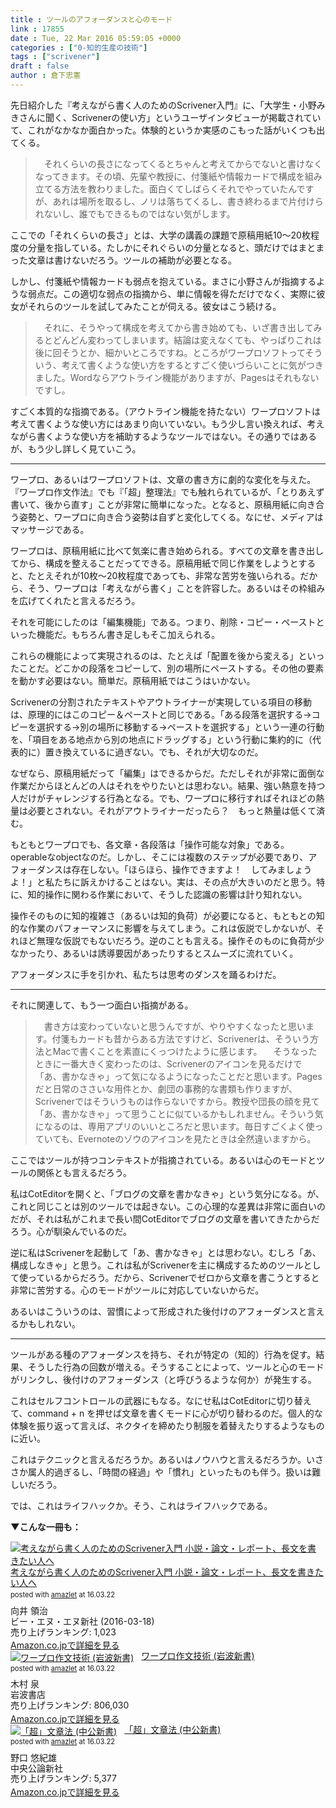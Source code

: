 ```yaml
---
title : ツールのアフォーダンスと心のモード
link : 17855
date : Tue, 22 Mar 2016 05:59:05 +0000
categories : ["0-知的生産の技術"]
tags : ["scrivener"]
draft : false
author : 倉下忠憲
---
```


先日紹介した『考えながら書く人のためのScrivener入門』に、「大学生・小野みきさんに聞く、Scrivenerの使い方」というユーザインタビューが掲載されていて、これがなかなか面白かった。体験的というか実感のこもった話がいくつも出てくる。

<blockquote>
　それくらいの長さになってくるとちゃんと考えてからでないと書けなくなってきます。その頃、先輩や教授に、付箋紙や情報カードで構成を組み立てる方法を教わりました。面白くてしばらくそれでやっていたんですが、あれは場所を取るし、ノリは落ちてくるし、書き終わるまで片付けられないし、誰でもできるものではない気がします。
</blockquote>

ここでの「それくらいの長さ」とは、大学の講義の課題で原稿用紙10〜20枚程度の分量を指している。たしかにそれぐらいの分量となると、頭だけではまとまった文章は書けないだろう。ツールの補助が必要となる。

しかし、付箋紙や情報カードも弱点を抱えている。まさに小野さんが指摘するような弱点だ。この適切な弱点の指摘から、単に情報を得ただけでなく、実際に彼女がそれらのツールを試してみたことが伺える。彼女はこう続ける。

<blockquote>
　それに、そうやって構成を考えてから書き始めても、いざ書き出してみるとどんどん変わってしまいます。結論は変えなくても、やっぱりこれは後に回そうとか、細かいところですね。ところがワープロソフトってそういう、考えて書くような使い方をするとすごく使いづらいことに気がつきました。Wordならアウトライン機能がありますが、Pagesはそれもないですし。
</blockquote>

すごく本質的な指摘である。（アウトライン機能を持たない）ワープロソフトは考えて書くような使い方にはあまり向いていない。もう少し言い換えれば、考えながら書くような使い方を補助するようなツールではない。その通りではあるが、もう少し詳しく見ていこう。

<hr />

ワープロ、あるいはワープロソフトは、文章の書き方に劇的な変化を与えた。『ワープロ作文作法』でも『「超」整理法』でも触れられているが、「とりあえず書いて、後から直す」ことが非常に簡単になった。となると、原稿用紙に向き合う姿勢と、ワープロに向き合う姿勢は自ずと変化してくる。なにせ、メディアはマッサージである。

ワープロは、原稿用紙に比べて気楽に書き始められる。すべての文章を書き出してから、構成を整えることだってできる。原稿用紙で同じ作業をしようとすると、たとえそれが10枚〜20枚程度であっても、非常な苦労を強いられる。だから、そう、ワープロは「考えながら書く」ことを許容した。あるいはその枠組みを広げてくれたと言えるだろう。

それを可能にしたのは「編集機能」である。つまり、削除・コピー・ペーストといった機能だ。もちろん書き足しもそこ加えられる。

これらの機能によって実現されるのは、たとえば「配置を後から変える」といったことだ。どこかの段落をコピーして、別の場所にペーストする。その他の要素を動かす必要はない。簡単だ。原稿用紙ではこうはいかない。

Scrivenerの分割されたテキストやアウトライナーが実現している項目の移動は、原理的にはこのコピー＆ペーストと同じである。「ある段落を選択する→コピーを選択する→別の場所に移動する→ペーストを選択する」という一連の行動を、「項目をある地点から別の地点にドラッグする」という行動に集約的に（代表的に）置き換えているに過ぎない。でも、それが大切なのだ。

なぜなら、原稿用紙だって「編集」はできるからだ。ただしそれが非常に面倒な作業だからほとんどの人はそれをやりたいとは思わない。結果、強い熱意を持つ人だけがチャレンジする行為となる。でも、ワープロに移行すればそれほどの熱量は必要とされない。それがアウトライナーだったら？　もっと熱量は低くて済む。

もともとワープロでも、各文章・各段落は「操作可能な対象」である。operableなobjectなのだ。しかし、そこには複数のステップが必要であり、アフォーダンスは存在しない。「ほらほら、操作できますよ！　してみましょうよ！」と私たちに訴えかけることはない。実は、その点が大きいのだと思う。特に、知的操作に関わる作業において、そうした認識の影響は計り知れない。

操作そのものに知的複雑さ（あるいは知的負荷）が必要になると、もともとの知的な作業のパフォーマンスに影響を与えてしまう。これは仮説でしかないが、それほど無理な仮説でもないだろう。逆のことも言える。操作そのものに負荷が少なかったり、あるいは誘導要因があったりするとスムーズに流れていく。

アフォーダンスに手を引かれ、私たちは思考のダンスを踊るわけだ。

<hr />

それに関連して、もう一つ面白い指摘がある。

<blockquote>
　書き方は変わっていないと思うんですが、やりやすくなったと思います。付箋もカードも昔からある方法ですけど、Scrivenerは、そういう方法とMacで書くことを素直にくっつけたように感じます。
　そうなったときに一番大きく変わったのは、Scrivenerのアイコンを見るだけで「あ、書かなきゃ」って気になるようになったことだと思います。Pagesだと日常のささいな用件とか、劇団の事務的な書類も作りますが、Scrivenerではそういうものは作らないですから。教授や団長の顔を見て「あ、書かなきゃ」って思うことに似ているかもしれません。そういう気になるのは、専用アプリのいいところだと思います。毎日すごくよく使っていても、Evernoteのゾウのアイコンを見たときは全然違いますから。
</blockquote>

ここではツールが持つコンテキストが指摘されている。あるいは心のモードとツールの関係とも言えるだろう。

私はCotEditorを開くと、「ブログの文章を書かなきゃ」という気分になる。が、これと同じことは別のツールでは起きない。この心理的な差異は非常に面白いのだが、それは私がこれまで長い間CotEditorでブログの文章を書いてきたからだろう。心が馴染んでいるのだ。

逆に私はScrivenerを起動して「あ、書かなきゃ」とは思わない。むしろ「あ、構成しなきゃ」と思う。これは私がScrivenerを主に構成するためのツールとして使っているからだろう。だから、Scrivenerでゼロから文章を書こうとすると非常に苦労する。心のモードがツールに対応していないからだ。

あるいはこういうのは、習慣によって形成された後付けのアフォーダンスと言えるかもしれない。

<hr />

ツールがある種のアフォーダンスを持ち、それが特定の（知的）行為を促す。結果、そうした行為の回数が増える。そうすることによって、ツールと心のモードがリンクし、後付けのアフォーダンス（と呼びうるような何か）が発生する。

これはセルフコントロールの武器にもなる。なにせ私はCotEditorに切り替えて、command + n を押せば文章を書くモードに心が切り替わるのだ。個人的な体験を振り返って言えば、ネクタイを締めたり制服を着替えたりするようなものに近い。

これはテクニックと言えるだろうか。あるいはノウハウと言えるだろうか。いささか属人的過ぎるし、「時間の経過」や「慣れ」といったものも伴う。扱いは難しいだろう。

では、これはライフハックか。そう、これはライフハックである。

<strong>▼こんな一冊も：</strong>

<div class="amazlet-box" style="margin-bottom:0px;"><div class="amazlet-image" style="float:left;margin:0px 12px 1px 0px;"><a href="http://www.amazon.co.jp/exec/obidos/ASIN/4802510098/rashita1000-22/ref=nosim/" name="amazletlink" target="_blank"><img src="http://ecx.images-amazon.com/images/I/51WRrRBneVL._SL160_.jpg" alt="考えながら書く人のためのScrivener入門 小説・論文・レポート、長文を書きたい人へ" style="border: none;" /></a></div><div class="amazlet-info" style="line-height:120%; margin-bottom: 10px"><div class="amazlet-name" style="margin-bottom:10px;line-height:120%"><a href="http://www.amazon.co.jp/exec/obidos/ASIN/4802510098/rashita1000-22/ref=nosim/" name="amazletlink" target="_blank">考えながら書く人のためのScrivener入門 小説・論文・レポート、長文を書きたい人へ</a><div class="amazlet-powered-date" style="font-size:80%;margin-top:5px;line-height:120%">posted with <a href="http://www.amazlet.com/" title="amazlet" target="_blank">amazlet</a> at 16.03.22</div></div><div class="amazlet-detail">向井 領治 <br />ビー・エヌ・エヌ新社 (2016-03-18)<br />売り上げランキング: 1,023<br /></div><div class="amazlet-sub-info" style="float: left;"><div class="amazlet-link" style="margin-top: 5px"><a href="http://www.amazon.co.jp/exec/obidos/ASIN/4802510098/rashita1000-22/ref=nosim/" name="amazletlink" target="_blank">Amazon.co.jpで詳細を見る</a></div></div></div><div class="amazlet-footer" style="clear: left"></div></div>

<div class="amazlet-box" style="margin-bottom:0px;"><div class="amazlet-image" style="float:left;margin:0px 12px 1px 0px;"><a href="http://www.amazon.co.jp/exec/obidos/ASIN/4004303060/rashita1000-22/ref=nosim/" name="amazletlink" target="_blank"><img src="http://ecx.images-amazon.com/images/I/41ugAko7DDL._SL160_.jpg" alt="ワープロ作文技術 (岩波新書)" style="border: none;" /></a></div><div class="amazlet-info" style="line-height:120%; margin-bottom: 10px"><div class="amazlet-name" style="margin-bottom:10px;line-height:120%"><a href="http://www.amazon.co.jp/exec/obidos/ASIN/4004303060/rashita1000-22/ref=nosim/" name="amazletlink" target="_blank">ワープロ作文技術 (岩波新書)</a><div class="amazlet-powered-date" style="font-size:80%;margin-top:5px;line-height:120%">posted with <a href="http://www.amazlet.com/" title="amazlet" target="_blank">amazlet</a> at 16.03.22</div></div><div class="amazlet-detail">木村 泉 <br />岩波書店 <br />売り上げランキング: 806,030<br /></div><div class="amazlet-sub-info" style="float: left;"><div class="amazlet-link" style="margin-top: 5px"><a href="http://www.amazon.co.jp/exec/obidos/ASIN/4004303060/rashita1000-22/ref=nosim/" name="amazletlink" target="_blank">Amazon.co.jpで詳細を見る</a></div></div></div><div class="amazlet-footer" style="clear: left"></div></div>

<div class="amazlet-box" style="margin-bottom:0px;"><div class="amazlet-image" style="float:left;margin:0px 12px 1px 0px;"><a href="http://www.amazon.co.jp/exec/obidos/ASIN/4121016629/rashita1000-22/ref=nosim/" name="amazletlink" target="_blank"><img src="http://ecx.images-amazon.com/images/I/51YRA2JZ0PL._SL160_.jpg" alt="「超」文章法 (中公新書)" style="border: none;" /></a></div><div class="amazlet-info" style="line-height:120%; margin-bottom: 10px"><div class="amazlet-name" style="margin-bottom:10px;line-height:120%"><a href="http://www.amazon.co.jp/exec/obidos/ASIN/4121016629/rashita1000-22/ref=nosim/" name="amazletlink" target="_blank">「超」文章法 (中公新書)</a><div class="amazlet-powered-date" style="font-size:80%;margin-top:5px;line-height:120%">posted with <a href="http://www.amazlet.com/" title="amazlet" target="_blank">amazlet</a> at 16.03.22</div></div><div class="amazlet-detail">野口 悠紀雄 <br />中央公論新社 <br />売り上げランキング: 5,377<br /></div><div class="amazlet-sub-info" style="float: left;"><div class="amazlet-link" style="margin-top: 5px"><a href="http://www.amazon.co.jp/exec/obidos/ASIN/4121016629/rashita1000-22/ref=nosim/" name="amazletlink" target="_blank">Amazon.co.jpで詳細を見る</a></div></div></div><div class="amazlet-footer" style="clear: left"></div></div>

